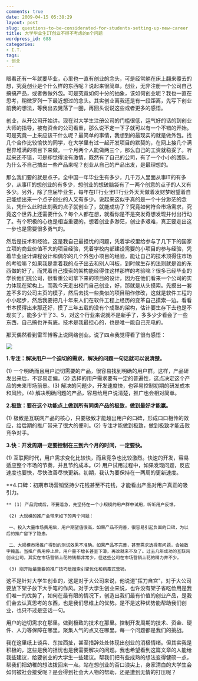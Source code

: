 ```yaml
---
comments: true
date: 2009-04-15 05:38:29
layout: post
slug: questions-to-be-considerated-for-students-setting-up-new-career
title: 大学毕业生IT创业不得不考虑的n个问题
wordpress_id: 688
categories:
- I.T.
tags:
- 创业
---
```


眼看还有一年就要毕业，心里也一直有创业的念头，可是经常躺在床上翻来覆去的想，究竟创业是个什么样的东西呢？说起来很简单，创业，无非注册一个公司自己搞搞产品，或者做做外包。可是究竟如何十分的抽象，该如何创业呢？我也一直在思考，稍微罗列一下最近想过的念头。其实创业离我还是有一段距离，先写下创业前我的想法，等我出去晃荡了一圈，再回头说说这些或者更多的感悟。




创业，从开公司开始讲。现在对大学生注册公司的门槛很低，运气好的话的到创业大师的指导，被有资金的公司看重，那么说不定一下子就可以有一个不错的开始。可是究竟一上来应该干什么呢？最简单的事情，我想到的最现实的就是做外包。找几个合作比较愉快的同学，在大学里有过一起开发项目的默契的，在网上接几个满世界堆满的项目下来做。一个月两个人能做两三个，那么自己的工资就稳妥了。听起来还不错，可是却觉得没有激情，既然有了自己的公司，有了一个小小的团队，为什么不自己搞出一些产品来呢？创业从自己的产品出发，是最理想的。




那么我们要的就是点子。全中国一年毕业生有多少，几千万人里面从事IT的有多少，从事IT的想创业的有多少，想创业的想破脑袋有了一两个创意的点子的人又有多少。另外，除了应届毕业生，每年在IT行业里IT行业外天天做着发财梦盼望着自己能想出来一个点子创业的人又有多少。说起来这似乎真的是一个十分渺茫的念头，凭什么此时此刻我的点子就创业了，就能成功了？究竟如何符合市场需求，究竟这个世界上还需要什么？每个人都在想，就看你是不是突发奇想发现并付出行动了。有个积极的心也是相当重要的。想着创业多渺茫，创业多艰难，真正要走出这一步也是需要很多勇气的。




然后是技术和经验。这是我自己最担忧的问题，凭着学校里给参与了几下下的国家立项的商业价值不大的项目经验，凭着学校内部建设需要的小项目的参与经验，凭着毕业设计课程设计和偶尔的几个外包小项目的经验，能让自己的技术顶得住市场的考验嘛？如果我是拿着我的点子出去和别人叫板，到时候生存的法则就是谁的东西做的好了。而凭着自己摸索的架构能经得住这样那样的考验嘛？很多已经毕业的学长他们挑公司，很看重公司拿下来的项目的设计，因为在他们看来一个公司的实力体现在架构上。而我今天走出校门自己创业，好，那就是从头摸索。先摸出一套差不多的公司主页的模子，然后去找一些类似的项目稍作修改，这就是软件工程的小小起步，然后我要把几十年来人们在软件工程上经历的变革自己摸索一边。看看书本摸得出来那还好，摸了三年五载的没有个成熟的架构，估计要生存下去也是不现实了。能多少干了3、5，对这个行业来说就不是新手了，多多少少看会了一些东西，自己搞也许有底。技术是我最担心的，也是唯一能自己充电的。




那天偶然看到雷军博客上说网络创业。说了四点我觉得看了很有感悟：




![](/upload/leijun.jpg)




**1.专注：解决用户一个迫切的需求，解决的问题一句话就可以说清楚。**




(1) 一个明确而且用户迫切需要的产品，很容易找到明确的用户群。这样，产品研发出来后，不容易走偏。(2) 选择的用户需求要有一定的普遍性，这点决定这个产品的未来市场前景。(3) 解决的问题少，开发速度快，也容易控制初期的研发成本和风险。(4) 解决明确问题的产品，容易给用户说清楚，推广也会相对简单。




**2.极致：要在这个功能点上做到所有同类产品的极致，做到最好才能赢。**




(1) 极致是互联网产品的核心，只要极致才能超出用户的口碑，形成口口相传的效应，给后期的推广带来了很大的便利。(2) 专注才能做到极致，做到极致才能击败竞争对手。




**3.快：开发周期一定要控制在三到六个月的时间，一定要快。**




(1) 互联网时代，用户需求变化比较快，而且竞争也比较激烈。快速的开发，容易适应整个市场的节奏，并且节约成本。(2) 用户试用过程中，如果发现问题，反应速度也要快，尽快改善尽快更新。初期，我认为要保持在一两周的更新速度。




**4.口碑：初期市场营销坚持少花钱甚至不花钱，才能看出产品对用户真正的吸引力。  

	** (1) 产品完成后，不要着急，先坚持在一个小规模的用户群中试用，听听用户反馈。  

	 (2) 大规模的推广会带来如下的两个问题：  

	 一、投入大量市场费用后，用户期望值很高，如果产品不完善，很容易引起负面的口碑，为以后的推广留下了隐患。  

	 二、大规模市场推广得到的测试效果不准确。如果产品不完善，甚至需求选择有问题，会被数字掩盖。当推广费用停止后，用户量不增长甚至下滑，再改就来不及了。过去几年成功的互联网创业公司，其实在市场营销上花的钱都非常少，但这些公司在市场营销上花的精力并不少。  

	 (3) 刚开始最重要的推广技巧是搜索引擎优化和病毒式营销。







这不是针对大学生创业的，这是对于大公司来说，他说道"挥刀自宫"，对于大公司要放下架子放下大手笔的作风。对于大学生创业来说，也许没有架子省吃俭用是我们唯一的优势了，如何在最有限的情况下，创造出我们最有价值的创业产品，是我们会去认真思考的东西，也是我们思维上的优势。是不是这种优势能帮助我们创业，也只不过是空话一句。




用户的迫切需求在那里。做到极致的技术在那里。控制开发周期的技术、资金、硬件、人力等保障在哪里。聚集人气的点又在哪里。每一个问题都是我们的挑战。




我在这里纸上谈兵、东拉西扯，甚至措辞处处体现出创业的消极情绪。但其实我是积极的，这些是我的担忧也是我需要解决的问题。我也希望看到这篇文章的人能给我些建议，给要创业的大学生一些建议。帮我们把有些成熟的想法变得健硕一点，帮我们把幼稚的想法拨回来一点。站在想创业的否口浪尖上，身家清白的大学生会如何被社会接受呢？是会得到社会大人物的帮助，还是遭到无情的打压呢？






